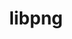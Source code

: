 ---
title: "libpng"
layout: cache
categories: [package, develop-2024-06-09]
meta: {"versions": ["1.6.39"], "compilers": ["apple-clang@=15.0.0", "cce@=15.0.1", "gcc@=10.2.1", "gcc@=10.3.0", "gcc@=11.1.0", "gcc@=11.4.0", "gcc@=12.3.0", "gcc@=7.3.1", "gcc@=7.5.0", "gcc@=9.4.0", "msvc@=19.39.33523", "oneapi@=2024.0.0"], "oss": ["amzn2", "centos7", "rhel8", "sle_hpc15", "ubuntu18.04", "ubuntu20.04", "ubuntu22.04", "ventura", "windows10.0.20348"], "platforms": ["darwin", "linux", "windows"], "targets": ["aarch64", "neoverse_n1", "neoverse_v1", "neoverse_v2", "ppc64le", "x86_64", "x86_64_v3", "x86_64_v4", "zen4"], "stacks": ["aws-isc", "aws-isc-aarch64", "aws-pcluster-neoverse_v1", "aws-pcluster-x86_64_v4", "data-vis-sdk", "developer-tools-manylinux2014", "e4s", "e4s-cray-rhel", "e4s-cray-sles", "e4s-neoverse-v2", "e4s-neoverse_v1", "e4s-oneapi", "e4s-power", "e4s-rocm-external", "ml-darwin-aarch64-mps", "ml-linux-x86_64-cpu", "ml-linux-x86_64-cuda", "radiuss", "root", "windows-vis"], "num_specs": 20, "num_specs_by_stack": {"ml-linux-x86_64-cuda": 1, "root": 20, "ml-linux-x86_64-cpu": 1, "e4s": 1, "e4s-rocm-external": 1, "e4s-oneapi": 1, "e4s-power": 1, "data-vis-sdk": 2, "ml-darwin-aarch64-mps": 1, "e4s-neoverse-v2": 1, "e4s-neoverse_v1": 1, "radiuss": 1, "aws-isc": 1, "windows-vis": 1, "e4s-cray-rhel": 1, "aws-pcluster-x86_64_v4": 2, "aws-isc-aarch64": 2, "developer-tools-manylinux2014": 1, "e4s-cray-sles": 1, "aws-pcluster-neoverse_v1": 2}}
spec_details: [{"hash": "6pqeujpkw7wzdenrfo2ozibghgmx75yd", "compiler": "gcc@=11.4.0", "versions": ["1.6.39"], "os": "ubuntu22.04", "platform": "linux", "target": "x86_64_v3", "variants": ["build_system=cmake", "build_type=Release", "generator=make", "~ipo", "libs=shared,static", "~pic"], "stacks": ["ml-linux-x86_64-cuda", "root", "ml-linux-x86_64-cpu", "e4s", "e4s-rocm-external"], "size": "-", "tarball": "https://binaries.spack.io/develop-2024-06-09/build_cache/linux-ubuntu22.04-x86_64_v3/gcc-11.4.0/libpng-1.6.39/linux-ubuntu22.04-x86_64_v3-gcc-11.4.0-libpng-1.6.39-6pqeujpkw7wzdenrfo2ozibghgmx75yd.spack"}, {"hash": "2mettg22why2gc7m2afwo6gutff7y5mo", "compiler": "oneapi@=2024.0.0", "versions": ["1.6.39"], "os": "ubuntu22.04", "platform": "linux", "target": "x86_64_v3", "variants": ["build_system=cmake", "build_type=Release", "generator=make", "~ipo", "libs=shared,static", "~pic"], "stacks": ["root", "e4s-oneapi"], "size": "-", "tarball": "https://binaries.spack.io/develop-2024-06-09/build_cache/linux-ubuntu22.04-x86_64_v3/oneapi-2024.0.0/libpng-1.6.39/linux-ubuntu22.04-x86_64_v3-oneapi-2024.0.0-libpng-1.6.39-2mettg22why2gc7m2afwo6gutff7y5mo.spack"}, {"hash": "btgosaf4nr2os5tbyidf72kicrtifxqu", "compiler": "gcc@=9.4.0", "versions": ["1.6.39"], "os": "ubuntu20.04", "platform": "linux", "target": "ppc64le", "variants": ["build_system=cmake", "build_type=Release", "generator=make", "~ipo", "libs=shared,static", "~pic"], "stacks": ["root", "e4s-power"], "size": "-", "tarball": "https://binaries.spack.io/develop-2024-06-09/build_cache/linux-ubuntu20.04-ppc64le/gcc-9.4.0/libpng-1.6.39/linux-ubuntu20.04-ppc64le-gcc-9.4.0-libpng-1.6.39-btgosaf4nr2os5tbyidf72kicrtifxqu.spack"}, {"hash": "knb6vi3kvcbltzfqwdwvfts3gezo4u4r", "compiler": "gcc@=11.1.0", "versions": ["1.6.39"], "os": "ubuntu20.04", "platform": "linux", "target": "x86_64_v3", "variants": ["build_system=cmake", "build_type=Release", "generator=make", "~ipo", "libs=shared,static", "~pic"], "stacks": ["root", "data-vis-sdk"], "size": "-", "tarball": "https://binaries.spack.io/develop-2024-06-09/build_cache/linux-ubuntu20.04-x86_64_v3/gcc-11.1.0/libpng-1.6.39/linux-ubuntu20.04-x86_64_v3-gcc-11.1.0-libpng-1.6.39-knb6vi3kvcbltzfqwdwvfts3gezo4u4r.spack"}, {"hash": "66y2bi3kwwuvboubfk2tebylyrstneix", "compiler": "gcc@=11.1.0", "versions": ["1.6.39"], "os": "ubuntu20.04", "platform": "linux", "target": "x86_64_v3", "variants": ["build_system=cmake", "build_type=Release", "generator=make", "~ipo", "libs=shared,static", "~pic"], "stacks": ["root", "data-vis-sdk"], "size": "-", "tarball": "https://binaries.spack.io/develop-2024-06-09/build_cache/linux-ubuntu20.04-x86_64_v3/gcc-11.1.0/libpng-1.6.39/linux-ubuntu20.04-x86_64_v3-gcc-11.1.0-libpng-1.6.39-66y2bi3kwwuvboubfk2tebylyrstneix.spack"}, {"hash": "4t7ib47lkrgvkxsbmle2sadksmmf62il", "compiler": "apple-clang@=15.0.0", "versions": ["1.6.39"], "os": "ventura", "platform": "darwin", "target": "aarch64", "variants": ["build_system=cmake", "build_type=Release", "generator=make", "~ipo", "libs=shared,static", "~pic"], "stacks": ["root", "ml-darwin-aarch64-mps"], "size": "-", "tarball": "https://binaries.spack.io/develop-2024-06-09/build_cache/darwin-ventura-aarch64/apple-clang-15.0.0/libpng-1.6.39/darwin-ventura-aarch64-apple-clang-15.0.0-libpng-1.6.39-4t7ib47lkrgvkxsbmle2sadksmmf62il.spack"}, {"hash": "fl5t3blc7dfxttm3uss5p6jjbgwed3gc", "compiler": "gcc@=11.4.0", "versions": ["1.6.39"], "os": "ubuntu22.04", "platform": "linux", "target": "neoverse_v2", "variants": ["build_system=cmake", "build_type=Release", "generator=make", "~ipo", "libs=shared,static", "~pic"], "stacks": ["root", "e4s-neoverse-v2"], "size": "-", "tarball": "https://binaries.spack.io/develop-2024-06-09/build_cache/linux-ubuntu22.04-neoverse_v2/gcc-11.4.0/libpng-1.6.39/linux-ubuntu22.04-neoverse_v2-gcc-11.4.0-libpng-1.6.39-fl5t3blc7dfxttm3uss5p6jjbgwed3gc.spack"}, {"hash": "llemjhmxrvvp3rdlarcbcx27nasiv2su", "compiler": "gcc@=11.4.0", "versions": ["1.6.39"], "os": "ubuntu22.04", "platform": "linux", "target": "neoverse_v1", "variants": ["build_system=cmake", "build_type=Release", "generator=make", "~ipo", "libs=shared,static", "~pic"], "stacks": ["root", "e4s-neoverse_v1"], "size": "-", "tarball": "https://binaries.spack.io/develop-2024-06-09/build_cache/linux-ubuntu22.04-neoverse_v1/gcc-11.4.0/libpng-1.6.39/linux-ubuntu22.04-neoverse_v1-gcc-11.4.0-libpng-1.6.39-llemjhmxrvvp3rdlarcbcx27nasiv2su.spack"}, {"hash": "e27oxjxgv7e53ifc5dcddxht64owejsl", "compiler": "gcc@=7.5.0", "versions": ["1.6.39"], "os": "ubuntu18.04", "platform": "linux", "target": "x86_64_v3", "variants": ["build_system=cmake", "build_type=Release", "generator=make", "~ipo", "libs=shared,static", "~pic"], "stacks": ["root", "radiuss"], "size": "-", "tarball": "https://binaries.spack.io/develop-2024-06-09/build_cache/linux-ubuntu18.04-x86_64_v3/gcc-7.5.0/libpng-1.6.39/linux-ubuntu18.04-x86_64_v3-gcc-7.5.0-libpng-1.6.39-e27oxjxgv7e53ifc5dcddxht64owejsl.spack"}, {"hash": "xno3zudqsoet7toj7znfslcwmtqwkxdo", "compiler": "gcc@=7.3.1", "versions": ["1.6.39"], "os": "amzn2", "platform": "linux", "target": "x86_64_v3", "variants": ["build_system=cmake", "build_type=Release", "generator=make", "~ipo", "libs=shared,static", "~pic"], "stacks": ["root", "aws-isc"], "size": "-", "tarball": "https://binaries.spack.io/develop-2024-06-09/build_cache/linux-amzn2-x86_64_v3/gcc-7.3.1/libpng-1.6.39/linux-amzn2-x86_64_v3-gcc-7.3.1-libpng-1.6.39-xno3zudqsoet7toj7znfslcwmtqwkxdo.spack"}, {"hash": "v4a5mkze573f4kemv3ivupge3pqgo4wu", "compiler": "msvc@=19.39.33523", "versions": ["1.6.39"], "os": "windows10.0.20348", "platform": "windows", "target": "x86_64", "variants": ["build_system=cmake", "build_type=Release", "generator=ninja", "~ipo", "libs=shared,static", "~pic"], "stacks": ["root", "windows-vis"], "size": "-", "tarball": "https://binaries.spack.io/develop-2024-06-09/build_cache/windows-windows10.0.20348-x86_64/msvc-19.39.33523/libpng-1.6.39/windows-windows10.0.20348-x86_64-msvc-19.39.33523-libpng-1.6.39-v4a5mkze573f4kemv3ivupge3pqgo4wu.spack"}, {"hash": "enivry7lavxzqyypoiqkdpelmmgpop4h", "compiler": "cce@=15.0.1", "versions": ["1.6.39"], "os": "rhel8", "platform": "linux", "target": "zen4", "variants": ["build_system=cmake", "build_type=Release", "generator=make", "~ipo", "libs=shared,static", "~pic"], "stacks": ["root", "e4s-cray-rhel"], "size": "-", "tarball": "https://binaries.spack.io/develop-2024-06-09/build_cache/linux-rhel8-zen4/cce-15.0.1/libpng-1.6.39/linux-rhel8-zen4-cce-15.0.1-libpng-1.6.39-enivry7lavxzqyypoiqkdpelmmgpop4h.spack"}, {"hash": "jtjb3eigvjp4fzx5bnbw4caqsk6hmv6c", "compiler": "gcc@=12.3.0", "versions": ["1.6.39"], "os": "amzn2", "platform": "linux", "target": "x86_64_v3", "variants": ["build_system=cmake", "build_type=Release", "generator=make", "~ipo", "libs=shared,static", "~pic"], "stacks": ["aws-pcluster-x86_64_v4", "root"], "size": "-", "tarball": "https://binaries.spack.io/develop-2024-06-09/build_cache/linux-amzn2-x86_64_v3/gcc-12.3.0/libpng-1.6.39/linux-amzn2-x86_64_v3-gcc-12.3.0-libpng-1.6.39-jtjb3eigvjp4fzx5bnbw4caqsk6hmv6c.spack"}, {"hash": "tgzryu5toec6nfma6vbb2yqyhoroxc4c", "compiler": "gcc@=7.3.1", "versions": ["1.6.39"], "os": "amzn2", "platform": "linux", "target": "neoverse_n1", "variants": ["build_system=cmake", "build_type=Release", "generator=make", "~ipo", "libs=shared,static", "~pic"], "stacks": ["root", "aws-isc-aarch64"], "size": "-", "tarball": "https://binaries.spack.io/develop-2024-06-09/build_cache/linux-amzn2-neoverse_n1/gcc-7.3.1/libpng-1.6.39/linux-amzn2-neoverse_n1-gcc-7.3.1-libpng-1.6.39-tgzryu5toec6nfma6vbb2yqyhoroxc4c.spack"}, {"hash": "mzkjbig2s4wntf6m5gzr3bov37zh2xoj", "compiler": "gcc@=10.2.1", "versions": ["1.6.39"], "os": "centos7", "platform": "linux", "target": "x86_64_v3", "variants": ["build_system=cmake", "build_type=Release", "generator=make", "~ipo", "libs=shared,static", "~pic"], "stacks": ["root", "developer-tools-manylinux2014"], "size": "-", "tarball": "https://binaries.spack.io/develop-2024-06-09/build_cache/linux-centos7-x86_64_v3/gcc-10.2.1/libpng-1.6.39/linux-centos7-x86_64_v3-gcc-10.2.1-libpng-1.6.39-mzkjbig2s4wntf6m5gzr3bov37zh2xoj.spack"}, {"hash": "dswcvmwcnzb66zqn7v6nl43sjuye7tkm", "compiler": "gcc@=10.3.0", "versions": ["1.6.39"], "os": "sle_hpc15", "platform": "linux", "target": "x86_64_v4", "variants": ["build_system=cmake", "build_type=Release", "generator=make", "~ipo", "libs=shared,static", "~pic"], "stacks": ["root", "e4s-cray-sles"], "size": "-", "tarball": "https://binaries.spack.io/develop-2024-06-09/build_cache/linux-sle_hpc15-x86_64_v4/gcc-10.3.0/libpng-1.6.39/linux-sle_hpc15-x86_64_v4-gcc-10.3.0-libpng-1.6.39-dswcvmwcnzb66zqn7v6nl43sjuye7tkm.spack"}, {"hash": "hcmw3bptgkut2tacypqaqz4un6wlubie", "compiler": "gcc@=12.3.0", "versions": ["1.6.39"], "os": "amzn2", "platform": "linux", "target": "neoverse_n1", "variants": ["build_system=cmake", "build_type=Release", "generator=make", "~ipo", "libs=shared,static", "~pic"], "stacks": ["root", "aws-pcluster-neoverse_v1"], "size": "-", "tarball": "https://binaries.spack.io/develop-2024-06-09/build_cache/linux-amzn2-neoverse_n1/gcc-12.3.0/libpng-1.6.39/linux-amzn2-neoverse_n1-gcc-12.3.0-libpng-1.6.39-hcmw3bptgkut2tacypqaqz4un6wlubie.spack"}, {"hash": "me7lsuw6k5zwvusp4foeq3626qt6xlw4", "compiler": "gcc@=7.3.1", "versions": ["1.6.39"], "os": "amzn2", "platform": "linux", "target": "aarch64", "variants": ["build_system=cmake", "build_type=Release", "generator=make", "~ipo", "libs=shared,static", "~pic"], "stacks": ["root", "aws-isc-aarch64"], "size": "-", "tarball": "https://binaries.spack.io/develop-2024-06-09/build_cache/linux-amzn2-aarch64/gcc-7.3.1/libpng-1.6.39/linux-amzn2-aarch64-gcc-7.3.1-libpng-1.6.39-me7lsuw6k5zwvusp4foeq3626qt6xlw4.spack"}, {"hash": "qsylzqf6h3n7lxu3fvvpiipl25d2itvr", "compiler": "gcc@=12.3.0", "versions": ["1.6.39"], "os": "amzn2", "platform": "linux", "target": "x86_64_v4", "variants": ["build_system=cmake", "build_type=Release", "generator=make", "~ipo", "libs=shared,static", "~pic"], "stacks": ["aws-pcluster-x86_64_v4", "root"], "size": "-", "tarball": "https://binaries.spack.io/develop-2024-06-09/build_cache/linux-amzn2-x86_64_v4/gcc-12.3.0/libpng-1.6.39/linux-amzn2-x86_64_v4-gcc-12.3.0-libpng-1.6.39-qsylzqf6h3n7lxu3fvvpiipl25d2itvr.spack"}, {"hash": "vvtfkdqadrhl3jwmrveizcmkohd3rbew", "compiler": "gcc@=12.3.0", "versions": ["1.6.39"], "os": "amzn2", "platform": "linux", "target": "neoverse_v1", "variants": ["build_system=cmake", "build_type=Release", "generator=make", "~ipo", "libs=shared,static", "~pic"], "stacks": ["root", "aws-pcluster-neoverse_v1"], "size": "-", "tarball": "https://binaries.spack.io/develop-2024-06-09/build_cache/linux-amzn2-neoverse_v1/gcc-12.3.0/libpng-1.6.39/linux-amzn2-neoverse_v1-gcc-12.3.0-libpng-1.6.39-vvtfkdqadrhl3jwmrveizcmkohd3rbew.spack"}]
---